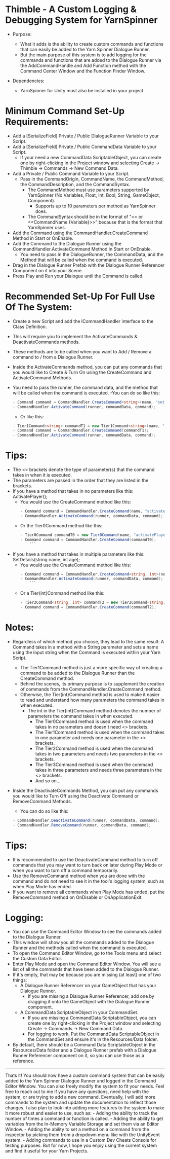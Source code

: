 # Thimble - A Custom Logging & Debugging System for YarnSpinner

- Purpose:
	- What it adds is the ability to create custom commands and functions that can easily be added to the Yarn Spinner Dialogue Runner.
	- But the main purpose of this system is to add logging for the commands and functions that are added to the Dialogue Runner via the AddCommandHandle and Add Function method with the Command Center Window and the Function Finder Window.

- Dependencies:
	- YarnSpinner for Unity must also be installed in your project

# Minimum Command Set-Up Requirements:
- Add a [SerializeField] Private / Public DialogueRunner Variable to your Script.
- Add a [SerializeField] Private / Public CommandData Variable to your Script.
	- If your need a new CommandData ScriptableObject, you can create one by right-clicking in the Project window and selecting Create -> Thimble -> Commands -> New Command Data.
- Add a Private / Public Command Variable to your Script.
	- Pass in the CommandOrigin, CommandName, the CommandMethod, the CommandDescription, and the CommandSyntax.
		- The CommandMethod must use parameters supported by YarnSpinner (No Variables, Float, Int, Bool, String, GameObject, Component).
			- Supports up to 10 parameters per method as YarnSpinner does.
		- The CommandSyntax should be in the format of "<<CommandName>> or <<CommandName {Variable}>>" because that is the format that YarnSpinner uses.
- Add the Command using the CommandHandler.CreateCommand Method in Start or OnEnable.
- Add the Command to the Dialogue Runner using the CommandHandler.ActivateCommand Method in Start or OnEnable.
	- You need to pass in the DialogueRunner, the CommandData, and the Method that will be called when the command is executed.
- Drag in the Dialogue Runner Prefab with the Dialogue Runner Referencer Component on it into your Scene.
- Press Play and Run your Dialogue until the Command is called.

# Recommended Set-Up For Full Use Of The System:
- Create a new Script and add the ICommandHandler interface to the Class Definition. 
- This will require you to implement the ActivateCommands & DeactivateCommands methods. 
- These methods are to be called when you want to Add / Remove a command to / from a Dialogue Runner. 


- Inside the ActivateCommands method, you can put any commands that you would like to Create & Turn On using the CreateCommand and ActivateCommand Methods.
- You need to pass the runner, the command data, and the method that will be called when the command is executed.
	-You can do so like this:
	```csharp
	- Command command = CommandHandler.CreateCommand<string>(name, "setName", SetName, "Sets the player's name", "<<setName {name}>>");
	- CommandHandler.ActivateCommand(runner, commandData, command);
	```
	- Or like this:
	```csharp
	- Tier1Command<string> commandT1 = new Tier1Command<string>(name, "setName", SetName, "Sets the player's name", "<<setName {name}>>");
	- Command command = CommandHandler.CreateCommand(commandT1);
	- CommandHandler.ActivateCommand(runner, commandData, command);
	```

# Tips:
- The <> brackets denote the type of parameter(s) that the command takes in when it is executed.
- The parameters are passed in the order that they are listed in the brackets.
- If you have a method that takes in no parameters like this: ActivatePlayer();
	- You would use the CreateCommand method like this:
 		```csharp
		- Command command = CommandHandler.CreateCommand(name, "activatePlayer", ActivatePlayer, "Activates the player", "<<activatePlayer>>");
		- CommandHandler.ActivateCommand(runner, commandData, command);
   		```
	- Or the Tier0Command method like this:
		```csharp
		- Tier0Command commandT0 = new Tier0Command(name, "activatePlayer", ActivatePlayer, "Activates the player", "<<activatePlayer>>");
		- Command command = CommandHandler.CreateCommand(commandT0);
     		```
- If you have a method that takes in multiple parameters like this: SetDetails(string name, int age);
	- You would use the CreateCommand method like this:
		```csharp
		- Command command = CommandHandler.CreateCommand<string, int>(name, "setDetails", SetDetails, "Sets the player's name and age", "<<setDetails {name} {age}>>");
		- CommandHandler.ActivateCommand(runner, commandData, command);
     		```
	- Or a Tier{int}Command method like this:
		```csharp
		- Tier2Command<string, int> commandT2 = new Tier2Command<string, int>(name, "setDetails", SetDetails, "Sets the player's name and age", "<<setDetails {name} {age}>>");
		- Command command = CommandHandler.CreateCommand(commandT2);
 		```
# Notes: 
- Regardless of which method you choose, they lead to the same result: A Command takes in a method with a String parameter and sets a name using the input string when the Command is executed within your Yarn Script.
	- The Tier1Command method is just a more specific way of creating a command to be added to the Dialogue Runner than the CreateCommand method.
	- Behind the scenes, its primary purpose is to supplement the creation of commands from the CommandHandler.CreateCommand method.
	- Otherwise, the Tier{int}Command method is used to make it easier to read and understand how many parameters the command takes in when executed.
		- The int in the Tier{int}Command method denotes the number of parameters the command takes in when executed.
			- The Tier0Command method is used when the command takes in no parameters and doesn't need <> brackets.
			- The Tier1Command method is used when the command takes in one parameter and needs one parameter in the <> brackets.
			- The Tier2Command method is used when the command takes in two parameters and needs two parameters in the <> brackets.
			- The Tier3Command method is used when the command takes in three parameters and needs three parameters in the <> brackets.
			- And so on...

- Inside the DeactivateCommands Method, you can put any commands you would like to Turn Off using the Deactivate Command or RemoveCommand Methods.
	- You can do so like this:
	```csharp
	- CommandHandler.DeactivateCommand(runner, commandData, command);
	- CommandHandler.RemoveCommand(runner, commandData, command);
	```

# Tips: 
- It is recommended to use the DeactivateCommand method to turn off commands that you may want to turn back on later during Play Mode or when you want to turn off a command temporarily.
- Use the RemoveCommand method when you are done with the command and do not need to see it in the tool's logging system, such as when Play Mode has ended. 
- If you want to remove all commands when Play Mode has ended, put the RemoveCommand method on OnDisable or OnApplicationExit.

# Logging:
- You can use the Command Editor Window to see the commands added to the Dialogue Runner.
- This window will show you all the commands added to the Dialogue Runner and the methods called when the command is executed.
- To open the Command Editor Window, go to the Tools menu and select the Custom Data Editor.
- Enter Play Mode and open the Command Editor Window. You will see a list of all the commands that have been added to the Dialogue Runner.
- If it's empty, that may be because you are missing (at least) one of two things: 
	- A Dialogue Runner Referencer on your GameObject that has your Dialogue Runner.
		- If you are missing a Dialogue Runner Referencer, add one by dragging it onto the GameObject with the Dialogue Runner component.
	- A CommandData ScriptableObject in your CommandSet.
		- If you are missing a CommandData ScriptableObject, you can create one by right-clicking in the Project window and selecting Create -> Commands -> New Command Data.
		- For logging to work, Put the CommandData ScriptableObject in the CommandSet and ensure it's in the Resources/Data folder.
- By default, there should be a Command Data ScriptableObject in the Resources/Data folder and a Dialogue Runner prefab with a Dialogue Runner Referencer component on it, so you can use those as a reference.

--------------------------------

Thats it! You should now have a custom command system that can be easily added to the Yarn Spinner Dialogue Runner and logged in the Command Editor Window.
You can also freely modify the system to fit your needs. Feel free to reach out to me if you have any questions, need help with the system, or are trying to add a new command.
Eventually, I will add more commands to the system and update the documentation to reflect those changes. 
I also plan to look into adding more features to the system to make it more robust and easier to use, such as: 
	- Adding the ability to track the number of times a command or function is called.
	- Adding the ability to get variables from the In-Memory Variable Storage and set them via an Editor Window.
	- Adding the ability to set a method on a command from the inspector by picking them from a dropdown menu like with the UnityEvent system.
	- Adding commands to use in a Custom Dev Cheats Console for testing purposes.
But for now, I hope you enjoy using the current system and find it useful for your Yarn Projects.
